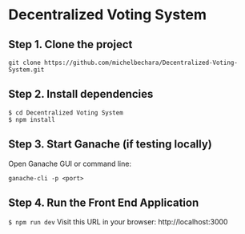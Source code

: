 
# Decentralized Voting System

## Step 1. Clone the project
`git clone https://github.com/michelbechara/Decentralized-Voting-System.git`

## Step 2. Install dependencies
```
$ cd Decentralized Voting System
$ npm install
```
## Step 3. Start Ganache (if testing locally)
Open Ganache GUI or command line:
```
ganache-cli -p <port>
```

## Step 4. Run the Front End Application
`$ npm run dev`
Visit this URL in your browser: http://localhost:3000
